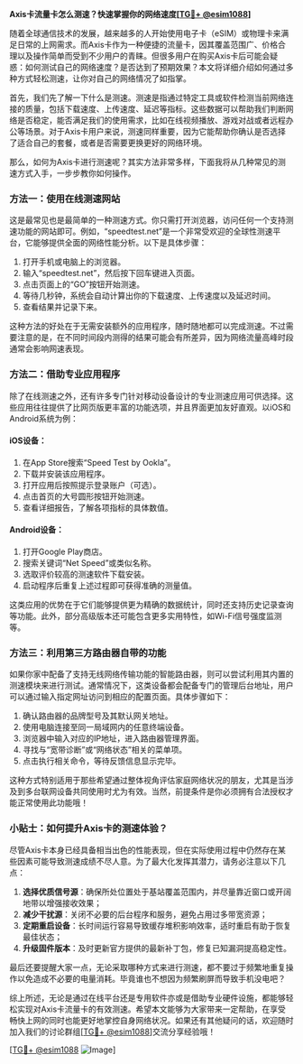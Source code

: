 **Axis卡流量卡怎么测速？快速掌握你的网络速度[[TG💪+ @esim1088](https://t.me/s/esim1088)]**

随着全球通信技术的发展，越来越多的人开始使用电子卡（eSIM）或物理卡来满足日常的上网需求。而Axis卡作为一种便捷的流量卡，因其覆盖范围广、价格合理以及操作简单而受到不少用户的青睐。但很多用户在购买Axis卡后可能会疑惑：如何测试自己的网络速度？是否达到了预期效果？本文将详细介绍如何通过多种方式轻松测速，让你对自己的网络情况了如指掌。

首先，我们先了解一下什么是测速。测速是指通过特定工具或软件检测当前网络连接的质量，包括下载速度、上传速度、延迟等指标。这些数据可以帮助我们判断网络是否稳定，能否满足我们的使用需求，比如在线视频播放、游戏对战或者远程办公等场景。对于Axis卡用户来说，测速同样重要，因为它能帮助你确认是否选择了适合自己的套餐，或者是否需要更换更好的网络环境。

那么，如何为Axis卡进行测速呢？其实方法非常多样，下面我将从几种常见的测速方式入手，一步步教你如何操作。

### 方法一：使用在线测速网站

这是最常见也是最简单的一种测速方式。你只需打开浏览器，访问任何一个支持测速功能的网站即可。例如，“speedtest.net”是一个非常受欢迎的全球性测速平台，它能够提供全面的网络性能分析。以下是具体步骤：

1. 打开手机或电脑上的浏览器。
2. 输入“speedtest.net”，然后按下回车键进入页面。
3. 点击页面上的“GO”按钮开始测速。
4. 等待几秒钟，系统会自动计算出你的下载速度、上传速度以及延迟时间。
5. 查看结果并记录下来。

这种方法的好处在于无需安装额外的应用程序，随时随地都可以完成测速。不过需要注意的是，在不同时间段内测得的结果可能会有所差异，因为网络流量高峰时段通常会影响网速表现。

### 方法二：借助专业应用程序

除了在线测速之外，还有许多专门针对移动设备设计的专业测速应用可供选择。这些应用往往提供了比网页版更丰富的功能选项，并且界面更加友好直观。以iOS和Android系统为例：

#### iOS设备：
1. 在App Store搜索“Speed Test by Ookla”。
2. 下载并安装该应用程序。
3. 打开应用后按照提示登录账户（可选）。
4. 点击首页的大号圆形按钮开始测速。
5. 查看详细报告，了解各项指标的具体数值。

#### Android设备：
1. 打开Google Play商店。
2. 搜索关键词“Net Speed”或类似名称。
3. 选取评价较高的测速软件下载安装。
4. 启动程序后重复上述过程即可获得准确的测量值。

这类应用的优势在于它们能够提供更为精确的数据统计，同时还支持历史记录查询等功能。此外，部分高级版本还可能包含更多实用特性，如Wi-Fi信号强度监测等。

### 方法三：利用第三方路由器自带的功能

如果你家中配备了支持无线网络传输功能的智能路由器，则可以尝试利用其内置的测速模块来进行测试。通常情况下，这类设备都会配备专门的管理后台地址，用户可以通过输入指定网址访问到相应的配置页面。具体步骤如下：

1. 确认路由器的品牌型号及其默认网关地址。
2. 使用电脑连接至同一局域网内的任意终端设备。
3. 浏览器中输入对应的IP地址，进入路由器管理界面。
4. 寻找与“宽带诊断”或“网络状态”相关的菜单项。
5. 点击执行相关命令，等待反馈信息显示完毕。

这种方式特别适用于那些希望通过整体视角评估家庭网络状况的朋友，尤其是当涉及到多台联网设备共同使用时尤为有效。当然，前提条件是你必须拥有合法授权才能正常使用此功能哦！

### 小贴士：如何提升Axis卡的测速体验？

尽管Axis卡本身已经具备相当出色的性能表现，但在实际使用过程中仍然存在某些因素可能导致测速成绩不尽人意。为了最大化发挥其潜力，请务必注意以下几点：

1. **选择优质信号源**：确保所处位置处于基站覆盖范围内，并尽量靠近窗口或开阔地带以增强接收效果；
2. **减少干扰源**：关闭不必要的后台程序和服务，避免占用过多带宽资源；
3. **定期重启设备**：长时间运行容易导致缓存堆积影响效率，适时重启有助于恢复最佳状态；
4. **升级固件版本**：及时更新官方提供的最新补丁包，修复已知漏洞提高稳定性。

最后还要提醒大家一点，无论采取哪种方式来进行测速，都不要过于频繁地重复操作以免造成不必要的电量消耗。毕竟谁也不想因为频繁刷屏而导致手机没电吧？

综上所述，无论是通过在线平台还是专用软件亦或是借助专业硬件设施，都能够轻松实现对Axis卡流量卡的有效测速。希望本文能够为大家带来一定帮助，在享受畅快上网的同时也能更好地掌控自身网络状况。如果还有其他疑问的话，欢迎随时加入我们的讨论群组[[TG💪+ @esim1088](https://t.me/s/esim1088)]交流分享经验哦！

[[TG💪+ @esim1088](https://t.me/s/esim1088) ![Image](https://i.postimg.cc/4NQfJmqS/Snipaste-2025-05-13-00-14-12.png)]